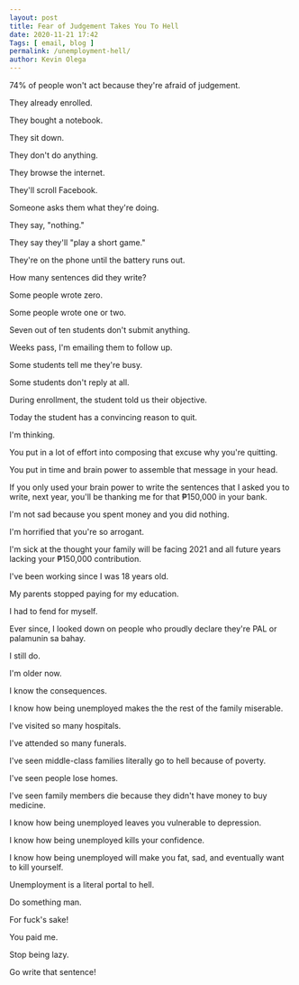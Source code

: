 ```yaml
--- 
layout: post 
title: Fear of Judgement Takes You To Hell
date: 2020-11-21 17:42
Tags: [ email, blog ]
permalink: /unemployment-hell/ 
author: Kevin Olega 
--- 
```

74% of people won't act because they're afraid of judgement.

They already enrolled. 

They bought a notebook.

They sit down.

They don't do anything.

They browse the internet.

They'll scroll Facebook.

Someone asks them what they're doing.

They say, "nothing."

They say they'll "play a short game."

They're on the phone until the battery runs out.

How many sentences did they write?

Some people wrote zero.

Some people wrote one or two.

Seven out of ten students don't submit anything.

Weeks pass, I'm emailing them to follow up.

Some students tell me they're busy.

Some students don't reply at all.

During enrollment, the student told us their objective.

Today the student has a convincing reason to quit.

I'm thinking.

You put in a lot of effort into composing that excuse why you're quitting.

You put in time and brain power to assemble that message in your head.

If you only used your brain power to write the sentences that I asked you to write, next year, you'll be thanking me for that ₱150,000 in your bank.

I'm not sad because you spent money and you did nothing.

I'm horrified that you're so arrogant.

I'm sick at the thought your family will be facing 2021 and all future years lacking your ₱150,000 contribution.

I've been working since I was 18 years old.

My parents stopped paying for my education.

I had to fend for myself.

Ever since, I looked down on people who proudly declare they're PAL or palamunin sa bahay.

I still do.

I'm older now.

I know the consequences.

I know how being unemployed makes the the rest of the family miserable.

I've visited so many hospitals.

I've attended so many funerals.

I've seen middle-class families literally go to hell because of poverty.

I've seen people lose homes.

I've seen family members die because they didn't have money to buy medicine.

I know how being unemployed leaves you vulnerable to depression.

I know how being unemployed kills your confidence.

I know how being unemployed will make you fat, sad, and eventually want to kill yourself.

Unemployment is a literal portal to hell.

Do something man.

For fuck's sake!

You paid me.

Stop being lazy.

Go write that sentence!
